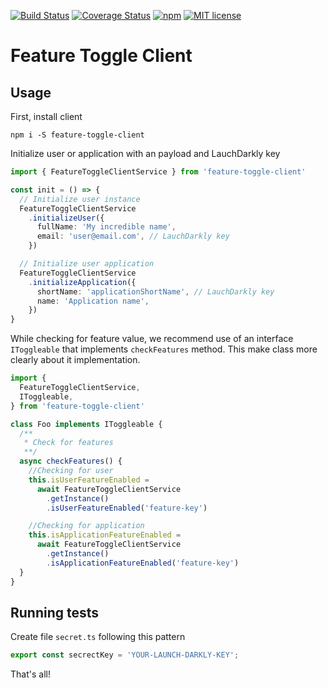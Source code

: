 [![Build Status](https://travis-ci.com/takenet/feature-toggle-client.svg?branch=master)](https://travis-ci.com/takenet/feature-toggle-client.svg?branch=master)
[![Coverage Status](https://coveralls.io/repos/github/takenet/feature-toggle-client/badge.svg?branch=master)](https://coveralls.io/github/takenet/feature-toggle-client?branch=master)
[![npm](https://img.shields.io/npm/v/feature-toggle-client.svg)](https://www.npmjs.com/package/feature-toggle-client)
[![MIT license](http://img.shields.io/badge/license-MIT-brightgreen.svg)](http://opensource.org/licenses/MIT)

# Feature Toggle Client

## Usage

First, install client

```
npm i -S feature-toggle-client
```

Initialize user or application with an payload and LauchDarkly key

```typescript
import { FeatureToggleClientService } from 'feature-toggle-client'

const init = () => {
  // Initialize user instance
  FeatureToggleClientService
    .initializeUser({
      fullName: 'My incredible name',
      email: 'user@email.com', // LauchDarkly key
    })

  // Initialize user application
  FeatureToggleClientService
    .initializeApplication({
      shortName: 'applicationShortName', // LauchDarkly key
      name: 'Application name',
    })
}
```

While checking for feature value, we recommend use of an interface `IToggleable` that implements `checkFeatures` method. This make class more clearly about it implementation.

```typescript
import {
  FeatureToggleClientService,
  IToggleable,
} from 'feature-toggle-client'

class Foo implements IToggleable {
  /**
   * Check for features
   **/
  async checkFeatures() {
    //Checking for user
    this.isUserFeatureEnabled =
      await FeatureToggleClientService
        .getInstance()
        .isUserFeatureEnabled('feature-key')

    //Checking for application
    this.isApplicationFeatureEnabled =
      await FeatureToggleClientService
        .getInstance()
        .isApplicationFeatureEnabled('feature-key')
  }
}
```

## Running tests

Create file `secret.ts` following this pattern

```typescript
export const secrectKey = 'YOUR-LAUNCH-DARKLY-KEY';
```

That's all!